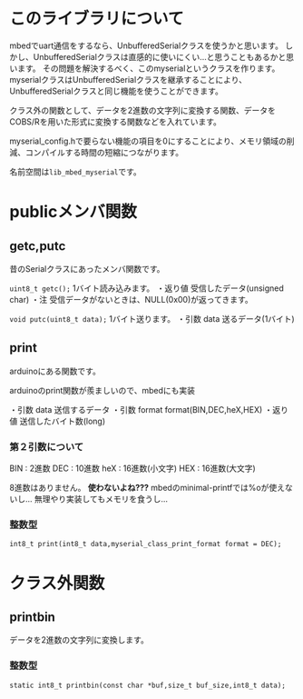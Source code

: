 # このライブラリについて

mbedでuart通信をするなら、UnbufferedSerialクラスを使うかと思います。
しかし、UnbufferedSerialクラスは直感的に使いにくい...と思うこともあるかと思います。
その問題を解決するべく、このmyserialというクラスを作ります。
myserialクラスはUnbufferedSerialクラスを継承することにより、UnbufferedSerialクラスと同じ機能を使うことができます。

クラス外の関数として、データを2進数の文字列に変換する関数、データをCOBS/Rを用いた形式に変換する関数などを入れています。

myserial_config.hで要らない機能の項目を0にすることにより、メモリ領域の削減、コンパイルする時間の短縮につながります。

名前空間は`lib_mbed_myserial`です。

# publicメンバ関数

## getc,putc

昔のSerialクラスにあったメンバ関数です。

`uint8_t getc();`
1バイト読み込みます。
・返り値 受信したデータ(unsigned char)
・注 受信データがないときは、NULL(0x00)が返ってきます。

`void putc(uint8_t data);`
1バイト送ります。
・引数 data 送るデータ(1バイト)

## print

arduinoにある関数です。

arduinoのprint関数が羨ましいので、mbedにも実装

・引数 data 送信するデータ
・引数 format format(BIN,DEC,heX,HEX)
・返り値 送信したバイト数(long)

### 第２引数について

BIN : 2進数
DEC : 10進数
heX : 16進数(小文字)
HEX : 16進数(大文字)

8進数はありません。
**使わないよね???**
mbedのminimal-printfでは%oが使えないし...
無理やり実装してもメモリを食うし...

### 整数型

`int8_t print(int8_t data,myserial_class_print_format format = DEC);`

# クラス外関数

## printbin

データを2進数の文字列に変換します。

### 整数型

`static int8_t printbin(const char *buf,size_t buf_size,int8_t data);`